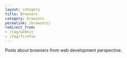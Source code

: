 ```yaml
---
layout: category
title: Browsers
category: browsers
permalink: /browsers/
redirect_from:
- /tag/webkit
- /tag/firefox
---
```

Posts about browsers from web development perspective.

